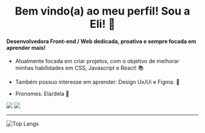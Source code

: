 <h1 align="center">Bem vindo(a) ao meu perfil! Sou a Eli! 🤙</h1>

#### Desenvolvedora Front-end / Web dedicada, proativa e sempre focada em aprender mais! 

- Atualmente focada em criar projetos, com o objetivo de melhorar minhas habilidades em CSS, Javascript e React! 📚

- Também possuo interesse em aprender: Design Ux/Ui e Figma. 🌱

- Pronomes: Ela/dela 👧



<div>
  <a href="https://www.linkedin.com/in/elipontes/" target='_blank'><img src="https://img.shields.io/badge/LinkedIn-0077B5?style=for-the-badge&logo=linkedin&logoColor=white"/></a>
  <a href="mailto:heliarapontes@hotmail.com" target='_blank'><img src="https://img.shields.io/badge/Gmail-D14836?style=for-the-badge&logo=gmail&logoColor=white"/></a>
</div>

---

![Top Langs](https://github-readme-stats.vercel.app/api/top-langs/?username=Elipontes&theme=dark&show_icons=true&layout=compact)


